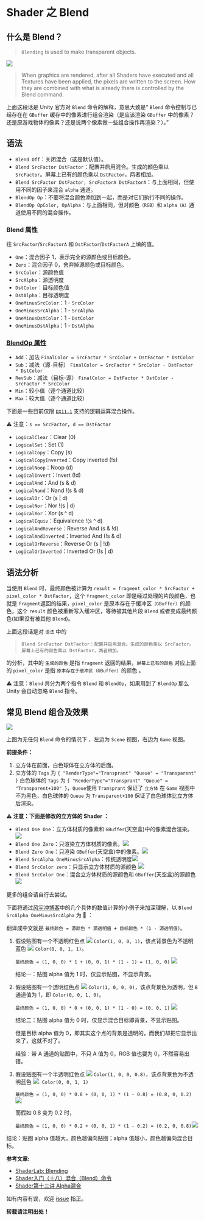 # Shader 之 Blend

## 什么是 Blend？

> `Blending` is used to make transparent objects.

<img src="./Pic/FD1887D1-5F60-45FC-A2F7-BEB9C0E7E299.png">

> When graphics are rendered, after all Shaders
 have executed and all Textures have been applied, the pixels
 are written to the screen. How they are combined with what is already there is controlled by the Blend command.

上面这段话是 Unity 官方对 `Blend` 命令的解释，意思大致是“ `Blend` 命令控制与已经存在在 `GBuffer` 缓存中的像素进行组合渲染（是应该渲染 `GBuffer` 中的像素？还是原游戏物体的像素？还是说两个像素做一些组合操作再渲染？）。”

## 语法

* `Blend Off`：关闭混合（这是默认值）。
* `Blend SrcFactor DstFactor`：配置并启用混合。生成的颜色乘以 `SrcFactor`。屏幕上已有的颜色乘以 `DstFactor`，两者相加。
* `Blend SrcFactor DstFactor, SrcFactorA DstFactorA`：与上面相同，但使用不同的因子来混合 `alpha` 通道。
* `BlendOp Op`：不要将混合颜色添加到一起，而是对它们执行不同的操作。
* `BlendOp OpColor, OpAlpha`：与上面相同，但对颜色`（RGB）`和 `alpha（A）`通道使用不同的混合操作。

### Blend 属性

往 `SrcFactor`/`SrcFactorA` 和 `DstFactor`/`DstFactorA` 上填的值。

* `One`：混合因子 1，表示完全的源颜色或目标颜色。
* `Zero`：混合因子 0，舍弃掉源颜色或目标颜色。
* `SrcColor`：源颜色值
* `SrcAlpha`：源透明度
* `DstColor`：目标颜色值
* `DstAlpha`：目标透明度
* `OneMinusSrcColor`：1 - `SrcColor`
* `OneMinusSrcAlpha`：1 - `SrcAlpha`
* `OneMinusDstColor`：1 - `DstColor`
* `OneMinusDstAlpha`：1 - `DstAlpha`

### [BlendOp 属性](https://docs.unity3d.com/ScriptReference/Rendering.BlendOp.html)

* `Add`：加法 
`FinalColor = SrcFactor * SrcColor + DstFactor * DstColor`
* `Sub`：减法（源-目标）
`FinalColor = SrcFactor * SrcColor - DstFactor * DstColor`
* `RevSub`：减法（目标-源）
`FinalColor = DstFactor * DstColor - SrcFactor * SrcColor`
* `Min`：较小值（逐个通道比较）
* `Max`：较大值（逐个通道比较）

下面是一些目前仅限 [`DX11.1`](https://baike.baidu.com/item/DirectX%2011) 支持的逻辑运算混合操作。

⚠️ 注意：`s == SrcFactor`，`d == DstFactor`

* `LogicalClear`：Clear (0)
* `LogicalSet`：Set (1)
* `LogicalCopy`：Copy (s)
* `LogicalCopyInverted`：Copy inverted (!s) 
* `LogicalNoop`：Noop (d)
* `LogicalInvert`：Invert (!d)
* `LogicalAnd`：And (s & d)
* `LogicalNand`：Nand !(s & d)
* `LogicalOr`：Or (s | d) 
* `LogicalNor`：Nor !(s | d) 
* `LogicalXor`：Xor (s ^ d) 
* `LogicalEquiv`：Equivalence !(s ^ d) 
* `LogicalAndReverse`：Reverse And (s & !d)
* `LogicalAndInverted`：Inverted And (!s & d) 
* `LogicalOrReverse`：Reverse Or (s | !d) 
* `LogicalOrInverted`：Inverted Or (!s | d)

## 语法分析

当使用 `Blend` 时，最终颜色被计算为 `result = fragment_color * SrcFactor + pixel_color * DstFactor`，这个 `fragment_color` 即是经过处理的片段颜色，也就是 `fragment`返回的结果，`pixel_color` 是原本存在于缓冲区`（GBuffer）`的颜色，这个 `result` 颜色被重新写入缓冲区，等待被其他片段 `Blend` 或者变成最终颜色(如果没有被其他 `Blend`)。

上面这段话是对 `语法` 中的

> `Blend SrcFactor DstFactor：配置并启用混合。生成的颜色乘以 SrcFactor。屏幕上已有的颜色乘以 DstFactor，两者相加。`

的分析，其中的 `生成的颜色` 是指 `fragment` 返回的结果，`屏幕上已有的颜色` 对应上面的 `pixel_color` 是指 `原本存在于缓冲区（GBuffer）`的颜色 。


⚠️ 注意：`Blend` 共分为两个指令 `Blend` 和 `BlendOp`，如果用到了 `BlendOp` 那么 Unity 会自动忽略 `Blend` 指令。

## 常见 Blend 组合及效果

<img src="./Pic/0DE4BA16-DDC6-4E09-AA6D-AC575323D8E4.png">

上图为无任何 `Blend` 命令的情况下 ，左边为 `Scene` 视图，右边为 `Game` 视图。

**前提条件：**

1. 立方体在前面，白色球体在立方体的后面。
2. 立方体的 `Tags` 为 `{ "RenderType"="Transprant" "Queue" = "Transparent" }`
白色球体的 `Tags` 为 `{ "RenderType"="Transprant" "Queue" = "Transparent+100" }`，`Queue`使用 `Transprant` 保证了 `立方体` 在 `Game` 视图中不为黑色，白色球体的 `Queue` 为 `Transparent+100` 保证了白色球体比立方体后渲染。

**⚠️ 注意：下面是修改的立方体的 Shader ：**

* `Blend One One`：立方体材质的像素和 `GBuffer`(天空盒)中的像素混合渲染。<img src="./Pic/2C9EFD01-0E74-4A68-A3C1-DDD2CAB0B019.png">
* `Blend One Zero`：只渲染立方体材质的像素。<img src="./Pic/8271BB78-D1A9-4511-9ED7-662E199DFDBA.png">
* `Blend Zero One`：只渲染 `GBuffer`(天空盒)中的像素。<img src="./Pic/629AE65D-4F06-40F9-B044-679FC22BB68A.png">
* `Blend SrcAlpha OneMinusSrcAlpha`：传统透明度<img src="./Pic/AF86A5F7-B324-45C5-A912-491FD5A62045.png">
* `Blend SrcColor zero`：只显示立方体材质的源颜色 <img src="./Pic/A96C901D-A4DA-4306-91E0-254485A68C6F.png">
* `Blend SrcColor One`：混合立方体材质的源颜色和 `GBuffer`(天空盒)的源颜色<img src="./Pic/3C599202-CA10-4292-98F3-F0BD859E793D.png">

更多的组合请自行去尝试。

下面将通过[风宇冲博客](http://blog.sina.com.cn/s/blog_471132920101d8z5.html)中的几个具体的数值计算的小例子来加深理解，以 `Blend SrcAlpha OneMinusSrcAlpha` 为 🌰 ：

翻译成中文就是 `最终颜色 = 源颜色 * 源透明值 + 目标颜色 * (1 - 源透明值)`。

1. 假设贴图有一个不透明红色点 <img src="./Pic/438BDB5F-8829-4687-9576-EA4A0AEEAC77.png"> `Color(1, 0, 0, 1)`，该点背景色为不透明蓝色 <img src="./Pic/3622A2E4-AE32-4C45-B32E-6444BB868751.png"> `Color(0, 0, 1, 1)`。

	`最终颜色 = (1, 0, 0) * 1 + (0, 0, 1) * (1 - 1) = (1, 0, 0)` <img src="./Pic/438BDB5F-8829-4687-9576-EA4A0AEEAC77.png">

	结论一：贴图 alpha 值为 1 时，仅显示贴图，不显示背景。

2. 假设贴图有一个透明红色点 <img src="./Pic/438BDB5F-8829-4687-9576-EA4A0AEEAC77.png"> `Color(1, 0, 0, 0)`，该点背景色为透明，但 `B` 通道值为 1，即 `Color(0, 0, 1, 0)`。

	`最终颜色 = (1, 0, 0) * 0 + (0, 0, 1) * (1 - 0) = (0, 0, 1)` <img src="./Pic/3622A2E4-AE32-4C45-B32E-6444BB868751.png"> 

	结论二：贴图 alpha 值为 0 时，仅显示混合目标即背景，不显示贴图。

	但是目标 alpha 值为 0，即其实这个点的背景是透明的，而我们却把它显示出来了，这就不对了。

	经验：带 A 通道的贴图中，不只 A 值为 0，RGB 值也要为 0，不然容易出错。

3. 假设贴图有一个半透明红色点 <img src="./Pic/1F0E0949-32F3-4D4B-81AD-AD6B5500D37E.jpg"> 
 `Color(1, 0, 0, 0.8)`，该点背景色为不透明蓝色 <img src="./Pic/07EACBD3-9938-43E9-A398-A85E6D3239A6.jpg">
 `Color(0, 0, 1, 1)`

	`最终颜色 = (1, 0, 0) * 0.8 + (0, 0, 1) * (1 - 0.8) = (0.8, 0, 0.2)` <img src="./Pic/BC8C1D7F-4E86-4F62-9C49-CC1F6DA33FD8.jpg">

	而假如 0.8 变为 0.2 时，

	`最终颜色 = (1, 0, 0) * 0.2 + (0, 0, 1) * (1 - 0.2) = (0.2, 0, 0.8)`<img src="./Pic/973883FD-33FF-484D-80DA-E5AFB640C2C2.jpg">

 结论：贴图 alpha 值越大，颜色越偏向贴图；alpha 值越小，颜色越偏向混合目标。

**参考文章:**

* [ShaderLab: Blending](https://docs.unity3d.com/Manual/SL-Blend.html)
* [Shader入门（十八）混合（Blend）命令](https://gameinstitute.qq.com/community/detail/121996)
*  [Shader第十三讲 Alpha混合](http://blog.sina.com.cn/s/blog_471132920101d8z5.html)


如有内容有误，欢迎 [issue](https://github.com/CYBoys/Blogs/issues/new) 指正。

**转载请注明出处！**
